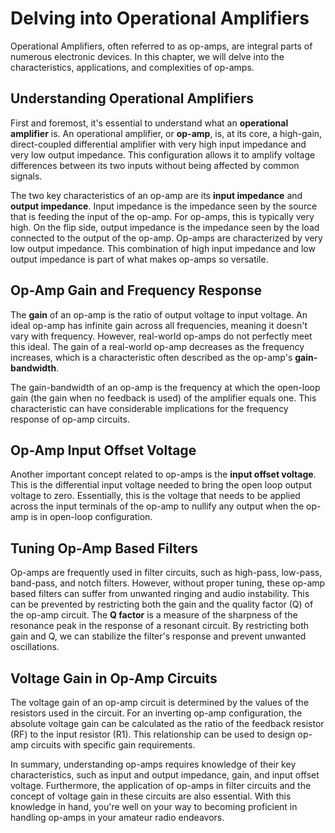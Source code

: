 # Delving into Operational Amplifiers

Operational Amplifiers, often referred to as op-amps, are integral parts of numerous electronic devices. In this chapter, we will delve into the characteristics, applications, and complexities of op-amps. 

## Understanding Operational Amplifiers

First and foremost, it's essential to understand what an **operational amplifier** is. An operational amplifier, or **op-amp**, is, at its core, a high-gain, direct-coupled differential amplifier with very high input impedance and very low output impedance. This configuration allows it to amplify voltage differences between its two inputs without being affected by common signals. 

The two key characteristics of an op-amp are its **input impedance** and **output impedance**. Input impedance is the impedance seen by the source that is feeding the input of the op-amp. For op-amps, this is typically very high. On the flip side, output impedance is the impedance seen by the load connected to the output of the op-amp. Op-amps are characterized by very low output impedance. This combination of high input impedance and low output impedance is part of what makes op-amps so versatile.

## Op-Amp Gain and Frequency Response

The **gain** of an op-amp is the ratio of output voltage to input voltage. An ideal op-amp has infinite gain across all frequencies, meaning it doesn't vary with frequency. However, real-world op-amps do not perfectly meet this ideal. The gain of a real-world op-amp decreases as the frequency increases, which is a characteristic often described as the op-amp's **gain-bandwidth**.

The gain-bandwidth of an op-amp is the frequency at which the open-loop gain (the gain when no feedback is used) of the amplifier equals one. This characteristic can have considerable implications for the frequency response of op-amp circuits. 

## Op-Amp Input Offset Voltage

Another important concept related to op-amps is the **input offset voltage**. This is the differential input voltage needed to bring the open loop output voltage to zero. Essentially, this is the voltage that needs to be applied across the input terminals of the op-amp to nullify any output when the op-amp is in open-loop configuration. 

## Tuning Op-Amp Based Filters

Op-amps are frequently used in filter circuits, such as high-pass, low-pass, band-pass, and notch filters. However, without proper tuning, these op-amp based filters can suffer from unwanted ringing and audio instability. This can be prevented by restricting both the gain and the quality factor (Q) of the op-amp circuit. The **Q factor** is a measure of the sharpness of the resonance peak in the response of a resonant circuit. By restricting both gain and Q, we can stabilize the filter's response and prevent unwanted oscillations.

## Voltage Gain in Op-Amp Circuits

The voltage gain of an op-amp circuit is determined by the values of the resistors used in the circuit. For an inverting op-amp configuration, the absolute voltage gain can be calculated as the ratio of the feedback resistor (RF) to the input resistor (R1). This relationship can be used to design op-amp circuits with specific gain requirements.

In summary, understanding op-amps requires knowledge of their key characteristics, such as input and output impedance, gain, and input offset voltage. Furthermore, the application of op-amps in filter circuits and the concept of voltage gain in these circuits are also essential. With this knowledge in hand, you're well on your way to becoming proficient in handling op-amps in your amateur radio endeavors.